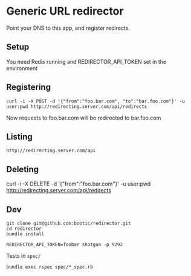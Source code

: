 # Generic URL redirector

Point your DNS to this app, and register redirects.

## Setup

You need Redis running and REDIRECTOR_API_TOKEN set in the environment

## Registering

```
curl -i -X POST -d '{"from":"foo.bar.com", "to":"bar.foo.com"}' -u user:pwd http://redirecting.server.com/api/redirects
```

Now requests to foo.bar.com will be redirected to bar.foo.com

## Listing

`http://redirecting.server.com/api`

## Deleting

curl -i -X DELETE -d '{"from":"foo.bar.com"}' -u user:pwd http://redirecting.server.com/api/redirects

## Dev

```
git clone git@github.com:bootic/redirector.git
cd redirector
bundle install

REDIRECTOR_API_TOKEN=foobar shotgun -p 9292
```

Tests in `spec/`

```
bundle exec rspec spec/*_spec.rb
```
